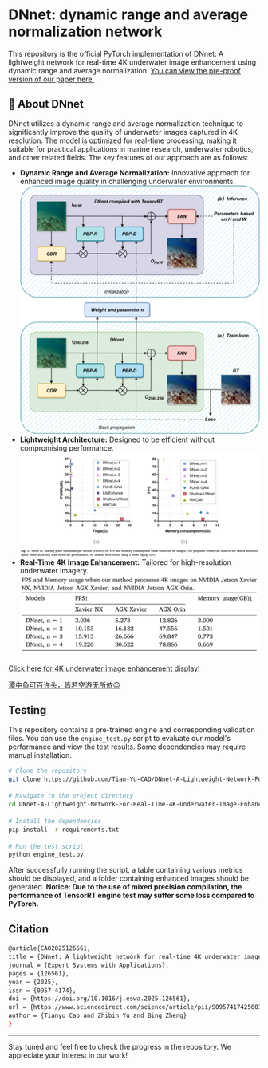 ﻿# DNnet: dynamic range and average normalization network

This repository is the official PyTorch implementation of DNnet: A lightweight network for real-time 4K underwater image enhancement using dynamic range and average normalization. [You can view the pre-proof version of our paper here.](https://www.sciencedirect.com/science/article/pii/S0957417425001836)  

## 🚀 About DNnet
DNnet utilizes a dynamic range and average normalization technique to significantly improve the quality of underwater images captured in 4K resolution. The model is optimized for real-time processing, making it suitable for practical applications in marine research, underwater robotics, and other related fields. The key features of our approach are as follows:

* **Dynamic Range and Average Normalization:** Innovative approach for enhanced image quality in challenging underwater environments.
![Sturcture](https://raw.githubusercontent.com/Tian-Yu-CAO/DNnet-A-Lightweight-Network-For-Real-Time-4K-Underwater-Image-Enhancement/main/Features/Structure.jpg)
* **Lightweight Architecture:** Designed to be efficient without compromising performance.
![Performance](https://raw.githubusercontent.com/Tian-Yu-CAO/DNnet-A-Lightweight-Network-For-Real-Time-4K-Underwater-Image-Enhancement/main/Features/Performance.jpg)
* **Real-Time 4K Image Enhancement:** Tailored for high-resolution underwater imagery.
![Efficiency](https://raw.githubusercontent.com/Tian-Yu-CAO/DNnet-A-Lightweight-Network-For-Real-Time-4K-Underwater-Image-Enhancement/main/Features/Efficiency.jpg)

[Click here for 4K underwater image enhancement display!](https://tian-yu-cao.github.io/DNnet-A-Lightweight-Network-For-Real-Time-4K-Underwater-Image-Enhancement/)

[潭中鱼可百许头，皆若空游无所依😉](https://tian-yu-cao.github.io/DNnet-A-Lightweight-Network-For-Real-Time-4K-Underwater-Image-Enhancement/swim_in_air)

## Testing
This repository contains a pre-trained engine and corresponding validation files. You can use the `engine_test.py` script to evaluate our model's performance and view the test results. Some dependencies may require manual installation.

```bash
# Clone the repository
git clone https://github.com/Tian-Yu-CAO/DNnet-A-Lightweight-Network-For-Real-Time-4K-Underwater-Image-Enhancement.git

# Navigate to the project directory
cd DNnet-A-Lightweight-Network-For-Real-Time-4K-Underwater-Image-Enhancement

# Install the dependencies
pip install -r requirements.txt

# Run the test script
python engine_test.py
```
After successfully running the script, a table containing various metrics should be displayed, and a folder containing enhanced images should be generated. **Notice: Due to the use of mixed precision compilation, the performance of TensorRT engine test may suffer some loss compared to PyTorch.**

## Citation
```bash
@article{CAO2025126561,
title = {DNnet: A lightweight network for real-time 4K underwater image enhancement using dynamic range and average normalization},
journal = {Expert Systems with Applications},
pages = {126561},
year = {2025},
issn = {0957-4174},
doi = {https://doi.org/10.1016/j.eswa.2025.126561},
url = {https://www.sciencedirect.com/science/article/pii/S0957417425001836},
author = {Tianyu Cao and Zhibin Yu and Bing Zheng}
}
```
---

Stay tuned and feel free to check the progress in the repository. We appreciate your interest in our work!




